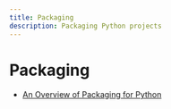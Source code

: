 ```yaml
---
title: Packaging
description: Packaging Python projects
---
```


# Packaging

- [An Overview of Packaging for Python](https://packaging.python.org/en/latest/overview/)
